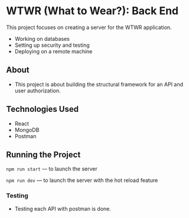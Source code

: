# WTWR (What to Wear?): Back End

This project focuses on creating a server for the WTWR application.

- Working on databases
- Setting up security and testing
- Deploying on a remote machine

## About

- This project is about building the structural framework for
  an API and user authorization.

## Technologies Used

- React
- MongoDB
- Postman

## Running the Project

`npm run start` — to launch the server

`npm run dev` — to launch the server with the hot reload feature

### Testing

- Testing each API with postman is done.
